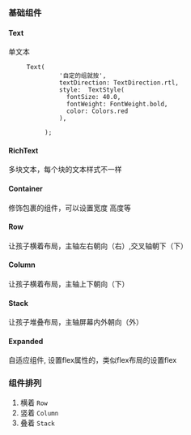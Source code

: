 ### 基础组件

#### Text

单文本

```
     Text(
              '自定的组就按',
              textDirection: TextDirection.rtl,
              style:  TextStyle(
                fontSize: 40.0,
                fontWeight: FontWeight.bold,
                color: Colors.red
              ),

          );

```

#### RichText

多块文本，每个块的文本样式不一样

#### Container

修饰包裹的组件，可以设置宽度 高度等

#### Row

让孩子横着布局，主轴左右朝向（右）,交叉轴朝下（下）


#### Column

让孩子横着布局，主轴上下朝向（下）

#### Stack

让孩子堆叠布局，主轴屏幕内外朝向（外）

#### Expanded
自适应组件, 设置flex属性的，类似flex布局的设置flex

### 组件排列

1. 横着 `Row`
2. 竖着 `Column`
3. 叠着 `Stack`
